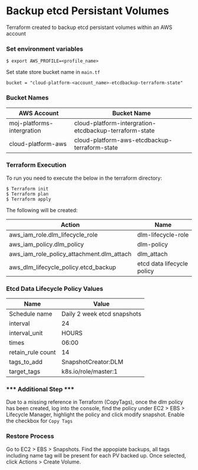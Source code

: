 # Backup etcd Persistant Volumes 

Terraform created to backup etcd persistant volumes within an AWS account


### Set environment variables

```
$ export AWS_PROFILE=<profile_name>
```

Set state store bucket name in `main.tf`
```
bucket = "cloud-platform-<account_name>-etcdbackup-terraform-state"
```

### Bucket Names

| AWS Account | Bucket Name |
|------|-------------|
| moj-platforms-intergration | cloud-platform-intergration-etcdbackup-terraform-state |
| cloud-platform-aws | cloud-platform-aws-etcdbackup-terraform-state |

### Terraform Execution

To run you need to execute the below in the terraform directory:

```
$ Terraform init
$ Terraform plan
$ Terraform apply
```

The following will be created:

| Action | Name |
|------|-------------|
| aws_iam_role.dlm_lifecycle_role | dlm-lifecycle-role |
| aws_iam_policy.dlm_policy | dlm-policy |
| aws_iam_role_policy_attachment.dlm_attach | dlm_attach |
| aws_dlm_lifecycle_policy.etcd_backup | etcd data lifecycle policy |

### Etcd Data Lifecycle Policy Values

| Name | Value |
|------|-------------|
| Schedule name | Daily 2 week etcd snapshots |
| interval | 24 |
| interval_unit | HOURS |
| times         | 06:00 |
| retain_rule count | 14 |
|tags_to_add | SnapshotCreator:DLM |
|target_tags | k8s.io/role/master:1 |

### *** Additional Step ***

Due to a missing reference in Terraform (CopyTags), once the dlm policy has been created, log into the console, find the policy under EC2 > EBS > Lifecycle Manager, highlight the policy and click modify snapshot. Enable the checkbox for `Copy Tags`

### Restore Process

Go to EC2 > EBS > Snapshots. Find the appopiate backups, all tags including name tag will be present for each PV backed up. Once selected, click Actions > Create Volume.  